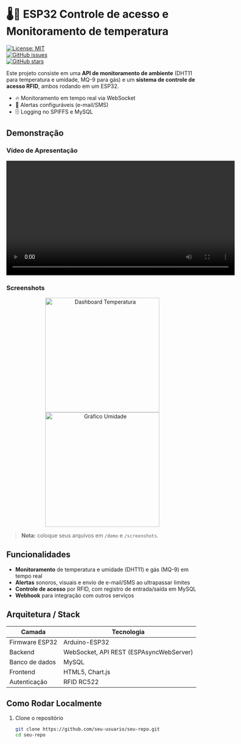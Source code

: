 # 🌡️🛂 ESP32 Controle de acesso e Monitoramento de temperatura

[![License: MIT](https://img.shields.io/badge/License-MIT-green.svg)](LICENSE)  
[![GitHub issues](https://img.shields.io/github/issues/seu-usuario/seu-repo)](https://github.com/seu-usuario/seu-repo/issues)  
[![GitHub stars](https://img.shields.io/github/stars/seu-usuario/seu-repo)](https://github.com/seu-usuario/seu-repo/stargazers)

Este projeto consiste em uma **API de monitoramento de ambiente** (DHT11 para temperatura e umidade, MQ-9 para gás) e um **sistema de controle de acesso RFID**, ambos rodando em um ESP32.  
- 🔥 Monitoramento em tempo real via WebSocket  
- 🚨 Alertas configuráveis (e-mail/SMS)  
- 🗄️ Logging no SPIFFS e MySQL  

## Demonstração

### Vídeo de Apresentação  
<div align="center">
  <video src="./demo/monitoramento.mp" controls width="600" />
</div>

### Screenshots  
<div align="center">
  <img src="./screenshots/dashboard1.png" alt="Dashboard Temperatura" width="300" />
  <img src="./screenshots/dashboard2.png" alt="Gráfico Umidade" width="300" />
</div>

> **Nota:** coloque seus arquivos em `/demo` e `/screenshots`.

## Funcionalidades

- **Monitoramento** de temperatura e umidade (DHT11) e gás (MQ-9) em tempo real  
- **Alertas** sonoros, visuais e envio de e-mail/SMS ao ultrapassar limites  
- **Controle de acesso** por RFID, com registro de entrada/saída em MySQL  
- **Webhook** para integração com outros serviços  

## Arquitetura / Stack

| Camada          | Tecnologia                            |
|-----------------|---------------------------------------|
| Firmware ESP32  | Arduino-ESP32                         |
| Backend         | WebSocket, API REST (ESPAsyncWebServer) |
| Banco de dados  | MySQL                                 |
| Frontend        | HTML5, Chart.js                       |
| Autenticação    | RFID RC522                            |

## Como Rodar Localmente

1. Clone o repositório  
   ```bash
   git clone https://github.com/seu-usuario/seu-repo.git
   cd seu-repo
